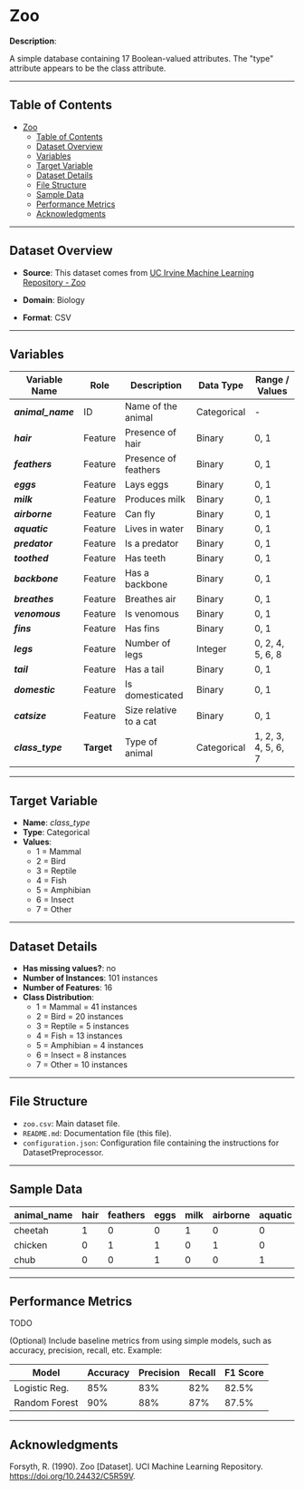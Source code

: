 # Zoo

**Description**:  

A simple database containing 17 Boolean-valued attributes.  The "type" attribute appears to be the class attribute. 

---

## Table of Contents
- [Zoo](#zoo)
  - [Table of Contents](#table-of-contents)
  - [Dataset Overview](#dataset-overview)
  - [Variables](#variables)
  - [Target Variable](#target-variable)
  - [Dataset Details](#dataset-details)
  - [File Structure](#file-structure)
  - [Sample Data](#sample-data)
  - [Performance Metrics](#performance-metrics)
  - [Acknowledgments](#acknowledgments)

---

## Dataset Overview

- **Source**: This dataset comes from [UC Irvine Machine Learning Repository - Zoo](https://archive.ics.uci.edu/dataset/111/zoo)
  
- **Domain**: Biology

- **Format**: CSV  

---

## Variables

| Variable Name | Role | Description | Data Type | Range / Values |
|---|---|---|---|---|
| ***animal_name*** | ID | Name of the animal | Categorical | - |
| ***hair*** | Feature | Presence of hair | Binary | 0, 1 |
| ***feathers*** | Feature | Presence of feathers | Binary | 0, 1 |
| ***eggs*** | Feature | Lays eggs | Binary | 0, 1 |
| ***milk*** | Feature | Produces milk | Binary | 0, 1 |
| ***airborne*** | Feature | Can fly | Binary | 0, 1 |
| ***aquatic*** | Feature | Lives in water | Binary | 0, 1 |
| ***predator*** | Feature | Is a predator | Binary | 0, 1 |
| ***toothed*** | Feature | Has teeth | Binary | 0, 1 |
| ***backbone*** | Feature | Has a backbone | Binary | 0, 1 |
| ***breathes*** | Feature | Breathes air | Binary | 0, 1 |
| ***venomous*** | Feature | Is venomous | Binary | 0, 1 |
| ***fins*** | Feature | Has fins | Binary | 0, 1 |
| ***legs*** | Feature | Number of legs | Integer | 0, 2, 4, 5, 6, 8 |
| ***tail*** | Feature | Has a tail | Binary | 0, 1 |
| ***domestic*** | Feature | Is domesticated | Binary | 0, 1 |
| ***catsize*** | Feature | Size relative to a cat | Binary | 0, 1 |
| ***class_type*** | **Target** | Type of animal | Categorical | 1, 2, 3, 4, 5, 6, 7 |

---

## Target Variable

- **Name**: *class_type*  
- **Type**: Categorical
- **Values**:
  - 1 = Mammal
  - 2 = Bird
  - 3 = Reptile
  - 4 = Fish
  - 5 = Amphibian
  - 6 = Insect
  - 7 = Other

---

## Dataset Details

- **Has missing values?**: no
- **Number of Instances**: 101 instances 
- **Number of Features**: 16
- **Class Distribution**:
  - 1 = Mammal = 41 instances
  - 2 = Bird = 20 instances
  - 3 = Reptile = 5 instances
  - 4 = Fish = 13 instances
  - 5 = Amphibian = 4 instances
  - 6 = Insect = 8 instances
  - 7 = Other = 10 instances
 
---

## File Structure

- `zoo.csv`: Main dataset file.  
- `README.md`: Documentation file (this file).  
- `configuration.json`: Configuration file containing the instructions for DatasetPreprocessor.  

---

## Sample Data

| animal_name | hair | feathers | eggs | milk | airborne | aquatic | predator | toothed | backbone | breathes | venomous | fins | legs | tail | domestic | catsize | class_type |
|---|---|---|---|---|---|---|---|---|---|---|---|---|---|---|---|---|---|
| cheetah | 1 | 0 | 0 | 1 | 0 | 0 | 1 | 1 | 1 | 1 | 0 | 0 | 4 | 1 | 0 | 1 | **1** |
| chicken | 0 | 1 | 1 | 0 | 1 | 0 | 0 | 0 | 1 | 1 | 0 | 0 | 2 | 1 | 1 | 0 | **2** |
| chub | 0 | 0 | 1 | 0 | 0 | 1 | 1 | 1 | 1 | 0 | 0 | 1 | 0 | 1 | 0 | 0 | **4** |

---

## Performance Metrics

TODO

(Optional) Include baseline metrics from using simple models, such as accuracy, precision, recall, etc. Example:

| Model         | Accuracy | Precision | Recall | F1 Score |
|---------------|----------|-----------|--------|----------|
| Logistic Reg. | 85%      | 83%       | 82%    | 82.5%    |
| Random Forest | 90%      | 88%       | 87%    | 87.5%    |

---

## Acknowledgments

Forsyth, R. (1990). Zoo [Dataset]. UCI Machine Learning Repository. https://doi.org/10.24432/C5R59V.
